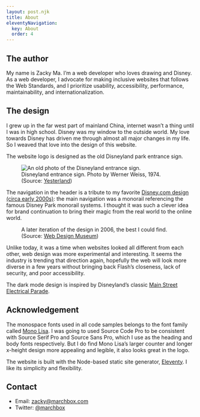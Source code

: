 ```yaml
---
layout: post.njk
title: About
eleventyNavigation:
  key: About
  order: 4
---
```


## The author

My name is Zacky Ma. I’m a web developer who loves drawing and Disney. As a web developer, I advocate for making inclusive websites that follows the Web Standards, and I prioritize usability, accessibility, performance, maintainability, and internationalization.


## The design

I grew up in the far west part of mainland China, internet wasn’t a thing until I was in high school. Disney was my window to the outside world. My love towards Disney has driven me through almost all major changes in my life. So I weaved that love into the design of this website.

The website logo is designed as the old Disneyland park entrance sign.

<figure>
  <img src="{{'disneyland-sign.jpg'|url|imgUrl(page)}}" alt="An old photo of the Disneyland entrance sign.">
  <figcaption>
    Disneyland entrance sign. Photo by Werner Weiss, 1974.
    (Source: <a href="https://www.yesterland.com/disneylandsign.html">Yesterland</a>)
  </figcaption>
</figure>

The navigation in the header is a tribute to my favorite [Disney.com design (circa early 2000s)](https://www.webdesignmuseum.org/gallery/disney-2001 "Link to Web Design Museum"): the main navigation was a monorail referencing the famous Disney Park monorail systems. I thought it was such a clever idea for brand continuation to bring their magic from the real world to the online world.

<figure>
  <img src="{{'disneycom-2001.jpg'|url|imgUrl(page)}}" alt="">
  <figcaption>
    A later iteration of the design in 2006, the best I could find.
    (Source: <a href="https://www.webdesignmuseum.org/gallery/disney-2001">Web Design Museum</a>)
  </figcaption>
</figure>

Unlike today, it was a time when websites looked all different from each other, web design was more experimental and interesting. It seems the industry is trending that direction again, hopefully the web will look more diverse in a few years without bringing back Flash’s closeness, lack of security, and poor accessibility.

The dark mode design is inspired by Disneyland’s classic [Main Street Electrical Parade](https://en.wikipedia.org/wiki/Main_Street_Electrical_Parade).


## Acknowledgement

The monospace fonts used in all code samples belongs to the font family called [Mono Lisa](https://monolisa.dev). I was going to used Source Code Pro to be consistent with Source Serif Pro and Source Sans Pro, which I use as the heading and body fonts respectively. But I do find Mono Lisa’s larger counter and longer x-height design more appealing and legible, it also looks great in the logo.

The website is built with the Node-based static site generator, [Eleventy](https://11ty.dev). I like its simplicity and flexibility.


## Contact

- Email: <zacky@marchbox.com>
- Twitter: [@marchbox](https://twitter.com/marchbox)
